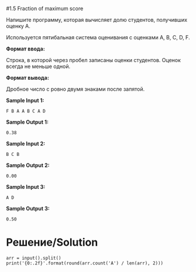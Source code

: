 #1.5 Fraction of maximum score

Напишите программу, которая вычисляет долю студентов, получивших оценку A.

Используется пятибальная система оценивания с оценками A, B, C, D, F.

**Формат ввода:**

Строка, в которой через пробел записаны оценки студентов. Оценок всегда не меньше одной.

**Формат вывода:**

Дробное число с ровно двумя знаками после запятой.

**Sample Input 1:**

`F B A A B C A D`

**Sample Output 1:**

`0.38`

**Sample Input 2:**

`B C B`

**Sample Output 2:**

`0.00`

**Sample Input 3:**

`A D`

**Sample Output 3:**

`0.50`
# Решение/Solution

```
arr = input().split()
print('{0:.2f}'.format(round(arr.count('A') / len(arr), 2)))
```
